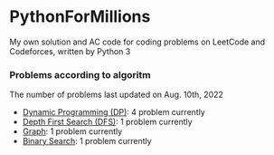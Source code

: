 # PythonForMillions
My own solution and AC code for coding problems on LeetCode and Codeforces, written by Python 3

### Problems according to algoritm
The number of problems last updated on Aug. 10th, 2022

- [Dynamic Programming (DP)](https://github.com/chuzhumin98/PythonForMillions/blob/main/category-algorithm/Dynamic%20Programming%20(DP).md): 4 problem currently
-  [Depth First Search (DFS)](https://github.com/chuzhumin98/PythonForMillions/blob/main/category-algorithm/Depth%20First%20Search%20(DFS).md): 1 problem currently
-  [Graph](https://github.com/chuzhumin98/PythonForMillions/blob/main/category-algorithm/Graph.md): 1 problem currently
-  [Binary Search](https://github.com/chuzhumin98/PythonForMillions/blob/main/category-algorithm/Binary%20Search.md): 1 problem currently